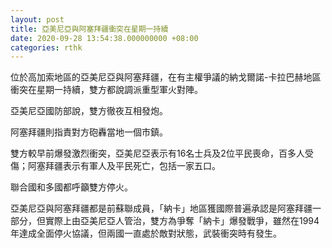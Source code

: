 ```yaml
---
layout: post
title: 亞美尼亞與阿塞拜疆衝突在星期一持續
date: 2020-09-28 13:54:38.000000000 +08:00
categories: rthk
---
```


位於高加索地區的亞美尼亞與阿塞拜疆，在有主權爭議的納戈爾諾-卡拉巴赫地區衝突在星期一持續，雙方都說調派重型軍火對陣。

亞美尼亞國防部說，雙方徹夜互相發炮。

阿塞拜疆則指責對方砲轟當地一個市鎮。

雙方較早前爆發激烈衝突，亞美尼亞表示有16名士兵及2位平民喪命，百多人受傷；阿塞拜疆表示有軍人及平民死亡，包括一家五口。

聯合國和多國都呼籲雙方停火。

亞美尼亞與阿塞拜疆都是前蘇聯成員，「納卡」地區獲國際普遍承認是阿塞拜疆一部分，但實際上由亞美尼亞人管治，雙方為爭奪「納卡」爆發戰爭，雖然在1994年達成全面停火協議，但兩國一直處於敵對狀態，武裝衝突時有發生。
